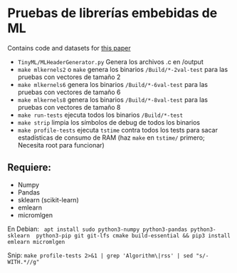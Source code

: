 # Pruebas de librerías embebidas de ML

Contains code and datasets for [this paper](https://doi.org/10.32604/cmc.2022.022610)


 *  `TinyML/MLHeaderGenerator.py` Genera los archivos .c en /output
 *  `make mlkernels2` o `make` genera los binarios `/Build/*-2val-test` para las pruebas con vectores de tamaño 2
 *  `make mlkernels6` genera los binarios `/Build/*-6val-test` para las pruebas con vectores de tamaño 6
 *  `make mlkernels8` genera los binarios `/Build/*-8val-test` para las pruebas con vectores de tamaño 8
 *  `make run-tests` ejecuta todos los binarios `/Build/*-test`
 *  `make strip` limpia los símbolos de debug de todos los binarios
 *  `make profile-tests` ejecuta `tstime` contra todos los tests para sacar estadísticas de consumo de RAM (haz `make` en `tstime/` primero; Necesita root para funcionar) 

## Requiere:
 * Numpy
 * Pandas
 * sklearn (scikit-learn)
 * emlearn
 * micromlgen

En Debian: ` apt install sudo python3-numpy python3-pandas python3-sklearn  python3-pip git git-lfs cmake build-essential && pip3 install emlearn micromlgen`

Snip: `make profile-tests 2>&1 | grep 'Algorithm\|rss' | sed "s/- WITH.*//g"`
